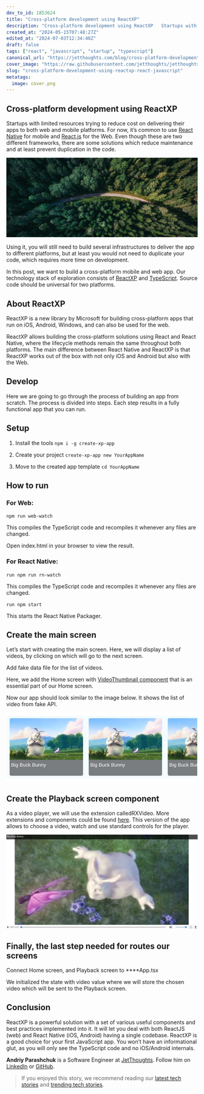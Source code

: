 ```yaml
---
dev_to_id: 1853624
title: "Cross-platform development using ReactXP"
description: "Cross-platform development using ReactXP   Startups with limited resources trying to reduce..."
created_at: "2024-05-15T07:48:27Z"
edited_at: "2024-07-03T12:34:40Z"
draft: false
tags: ["react", "javascript", "startup", "typescript"]
canonical_url: "https://jetthoughts.com/blog/cross-platform-development-using-reactxp-react-javascript/"
cover_image: "https://raw.githubusercontent.com/jetthoughts/jetthoughts.github.io/master/content/blog/cross-platform-development-using-reactxp-react-javascript/cover.png"
slug: "cross-platform-development-using-reactxp-react-javascript"
metatags:
  image: cover.png
---
```


## Cross-platform development using ReactXP

Startups with limited resources trying to reduce cost on delivering their apps to both web and mobile platforms. For now, it’s common to use [React Native](https://facebook.github.io/react-native/) for mobile and [React.js](https://reactjs.org/) for the Web. Even though these are two different frameworks, there are some solutions which reduce maintenance and at least prevent duplication in the code.

![](file_0.png)

Using it, you will still need to build several infrastructures to deliver the app to different platforms, but at least you would not need to duplicate your code, which requires more time on development.

In this post, we want to build a cross-platform mobile and web app. Our technology stack of exploration consists of [ReactXP](https://microsoft.github.io/reactxp/) and [TypeScript](https://www.typescriptlang.org/). Source code should be universal for two platforms.

## About ReactXP

ReactXP is a new library by Microsoft for building cross-platform apps that run on iOS, Android, Windows, and can also be used for the web.

ReactXP allows building the cross-platform solutions using React and React Native, where the lifecycle methods remain the same throughout both platforms. The main difference between React Native and ReactXP is that ReactXP works out of the box with not only iOS and Android but also with the Web.

## Develop

Here we are going to go through the process of building an app from scratch. The process is divided into steps. Each step results in a fully functional app that you can run.

## Setup

 1. Install the tools
`npm i -g create-xp-app`

 2. Create your project
`create-xp-app new YourAppName`

 3. Move to the created app template
`cd YourAppName`

## How to run

### For Web:
```
npm run web-watch
```
This compiles the TypeScript code and recompiles it whenever any files are changed.

Open index.html in your browser to view the result.

### For React Native:
```
run npm run rn-watch
```
This compiles the TypeScript code and recompiles it whenever any files are changed.
```
run npm start
```
This starts the React Native Packager.

## Create the main screen

Let’s start with creating the main screen. Here, we will display a list of videos, by clicking on which will go to the next screen.

Add fake data file for the list of videos.

Here, we add the Home screen with [VideoThumbnail component](https://gist.github.com/andriyParashchuk/6468dbde43cb2cb989b22fe93c779e2b) that is an essential part of our Home screen.

Now our app should look similar to the image below. It shows the list of video from fake API.

![](file_1.jpeg)

## Create the Playback screen component

As a video player, we will use the extension calledRXVideo. More extensions and components could be found [here](https://microsoft.github.io/reactxp/docs/extensions/video.html). This version of the app allows to choose a video, watch and use standard controls for the player.

![](file_2.jpeg)

## Finally, the last step needed for routes our screens

Connect Home screen, and Playback screen to ****App.tsx

We initialized the state with video value where we will store the chosen video which will be sent to the Playback screen.

## Conclusion

ReactXP is a powerful solution with a set of various useful components and best practices implemented into it. It will let you deal with both ReactJS (web) and React Native (iOS, Android) having a single codebase. ReactXP is a good choice for your first JavaScript app. You won’t have an informational glut, as you will only see the TypeScript code and no iOS/Android internals.

**Andriy Parashchuk** is a Software Engineer at [JetThoughts](https://www.jetthoughts.com/). Follow him on [LinkedIn](https://www.linkedin.com/in/andriy-parashchuk-3aa56468/) or [GitHub](https://github.com/andriyParashchuk).
>  If you enjoyed this story, we recommend reading our [latest tech stories](https://jtway.co/latest) and [trending tech stories](https://jtway.co/trending).
